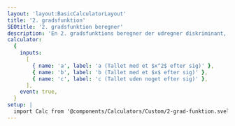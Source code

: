 ```yaml
---
layout: 'layout:BasicCalculatorLayout'
title: '2. gradsfunktion'
SEOtitle: '2. gradsfunktion beregner'
description: 'En 2. gradsfunktions beregner der udregner diskriminant, toppunkt og nulpunkter for en 2. gradsfunktion'
calculator:
  {
    inputs:
      [
        { name: 'a', label: 'a (Tallet med et $x^2$ efter sig)' },
        { name: 'b', label: 'b (Tallet med et $x$ efter sig)' },
        { name: 'c', label: 'c (Tallet uden noget efter sig)' },
      ],
    event: true,
  }
setup: |
  import Calc from '@components/Calculators/Custom/2-grad-funktion.svelte'
---
```


<Calc client:load />

